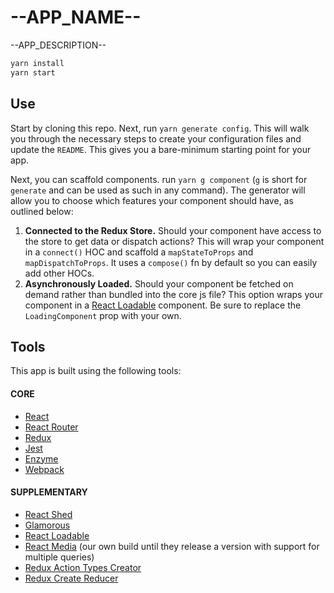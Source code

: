 # --APP_NAME--

--APP_DESCRIPTION--

```sh
yarn install
yarn start
```

## Use

Start by cloning this repo. Next, run `yarn generate config`. This will walk
you through the necessary steps to create your configuration files and update
the `README`. This gives you a bare-minimum starting point for your app.

Next, you can scaffold components. run `yarn g component` (`g` is short for
`generate` and can be used as such in any command). The generator will allow
you to choose which features your component should have, as outlined below:

1. __Connected to the Redux Store.__ Should your component have access to the
   store to get data or dispatch actions? This will wrap your component in
   a `connect()` HOC and scaffold a `mapStateToProps` and `mapDispatchToProps`.
   It uses a `compose()` fn by default so you can easily add other HOCs.
2. __Asynchronously Loaded.__ Should your component be fetched on demand rather
   than bundled into the core js file? This option wraps your component in a
   [React Loadable](//ghub.io/react-loadable) component. Be sure to replace the
   `LoadingComponent` prop with your own.

## Tools

This app is built using the following tools:

#### CORE

- [React](//ghub.io/react)
- [React Router](//ghub.io/react-router)
- [Redux](//ghub.io/redux)
- [Jest](//ghub.io/jest)
- [Enzyme](//ghub.io/enzyme)
- [Webpack](//ghub.io/webpack)

#### SUPPLEMENTARY

- [React Shed](//ghub.io/react-shed)
- [Glamorous](//ghub.io/glamorous)
- [React Loadable](//ghub.io/react-loadable)
- [React Media](//ghub.io/react-media) (our own build until they release
  a version with support for multiple queries)
- [Redux Action Types Creator](//ghub.io/redux-action-types-creator)
- [Redux Create Reducer](//ghub.io/redux-create-reducer)
